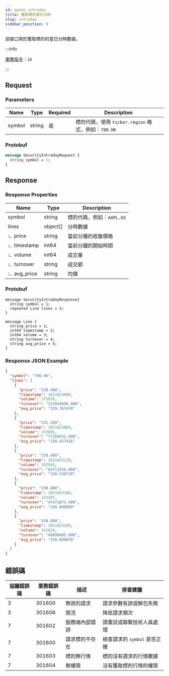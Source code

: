 ```yaml
---
id: quote_intraday
title: 獲取標的當日分時
slug: intraday
sidebar_position: 9
---
```


該接口用於獲取標的的當日分時數據。

:::info

[業務指令](../../socket/protocol/request)：`18`

:::

## Request

### Parameters

| Name   | Type   | Required | Description                                         |
| ------ | ------ | -------- | --------------------------------------------------- |
| symbol | string | 是       | 標的代碼，使用 `ticker.region` 格式，例如：`700.HK` |

### Protobuf

```protobuf
message SecurityIntradayRequest {
  string symbol = 1;
}
```

## Response

### Response Properties

| Name        | Type     | Description               |
| ----------- | -------- | ------------------------- |
| symbol      | string   | 標的代碼，例如：`AAPL.US` |
| lines       | object[] | 分時數據                  |
| ∟ price     | string   | 當前分鐘的收盤價格        |
| ∟ timestamp | int64    | 當前分鐘的開始時間        |
| ∟ volume    | int64    | 成交量                    |
| ∟ turnover  | string   | 成交额                    |
| ∟ avg_price | string   | 均價                      |

### Protobuf

```
message SecurityIntradayResponse{
  string symbol = 1;
  repeated Line lines = 2;
}

message Line {
  string price = 1;
  int64 timestamp = 2;
  int64 volume = 3;
  string turnover = 4;
  string avg_price = 5;
}
```

### Response JSON Example

```json
{
  "symbol": "700.HK",
  "lines": [
    {
      "price": "330.400",
      "timestamp": 1651023000,
      "volume": 375870,
      "turnover": "123949699.000",
      "avg_price": "329.767470"
    },
    {
      "price": "331.200",
      "timestamp": 1651023060,
      "volume": 233095,
      "turnover": "77269032.800",
      "avg_price": "330.427416"
    },
    {
      "price": "330.400",
      "timestamp": 1651023120,
      "volume": 192565,
      "turnover": "63711556.000",
      "avg_price": "330.530719"
    },
    {
      "price": "330.800",
      "timestamp": 1651023180,
      "volume": 143397,
      "turnover": "47471072.400",
      "avg_price": "330.608989"
    },
    {
      "price": "330.800",
      "timestamp": 1651023240,
      "volume": 141834,
      "turnover": "46890605.600",
      "avg_price": "330.608078"
    }
  ]
}
```

## 錯誤碼

| 協議錯誤碼 | 業務錯誤碼 | 描述           | 排查建議                     |
| ---------- | ---------- | -------------- | ---------------------------- |
| 3          | 301600     | 無效的請求     | 請求參數有誤或解包失敗       |
| 3          | 301606     | 限流           | 降低請求頻次                 |
| 7          | 301602     | 服務端內部錯誤 | 請重試或聯繫技術人員處理     |
| 7          | 301600     | 請求標的不存在 | 檢查請求的 `symbol` 是否正確 |
| 7          | 301603     | 標的無行情     | 標的沒有請求的行情數據       |
| 7          | 301604     | 無權限         | 沒有獲取標的行情的權限       |
